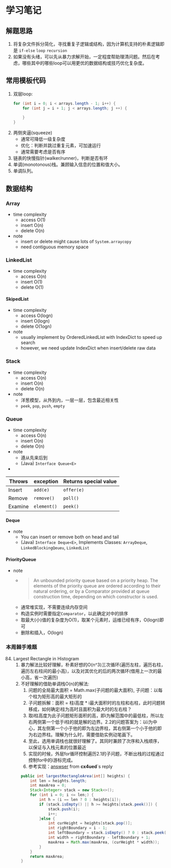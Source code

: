 # 学习笔记


## 解题思路
1. 将复杂文件拆分简化，寻找重复子逻辑或结构，因为计算机支持的朴素逻辑即是 `if-else` `loop` `recursion`
2. 如果没有头绪，可以先从暴力求解开始，一定程度帮助理清问题。然后在考虑，哪些其中的哪些loop可以用更优的数据结构或技巧优化复杂度。

## 常用模板代码
1. 双层loop:
    ```java
    for (int i = 0; i < arrays.length - 1; i++) {
        for (int j = i + 1; j < arrays.length; j ++) {
        
        }
    }
    ```
2. 两侧夹逼(squeeze)
    - 通常可降低一级复杂度
    - 优化：判断并跳过重复元素，可加速运行
    - 通常需要考虑是否有序
3. 链表的快慢指针(walker/runner)，判断是否有环
4. 单调(monotonous)栈。兼顾输入信息的位置和值大小。
5. 单调队列。

## 数据结构
### Array
- time complexity
    - access O(1)
    - insert O(n)
    - delete O(n) 
- note
    - insert or delete might cause lots of `System.arraycopy`
    - need contiguous memory space

### LinkedList
- time complexity
    - access O(n)
    - insert O(1)
    - delete O(1)

#### SkipedList
- time complexity
    - access O(logn)
    - insert O(logn)
    - delete O(1ogn)
- note
    - usually implement by OrderedLinkedList with IndexDict to speed up search
    - however, we need update IndexDict when insert/delete raw data 

### Stack
- time complexity
    - access O(n)
    - insert O(n)
    - delete O(n)
- note
    - 洋葱模型，从外到内，一层一层，包含最近相关性
    - `peek`, `pop`, `push`, `empty`

### Queue
- time complexity 
    - access O(n)
    - insert O(n)
    - delete O(n)
- note
    - 遵从先来后到
    - (Java) `Interface Queue<E>`
- 
|Throws|exception|Returns special value|
|---|---|---|
|Insert|`add(e)`|`offer(e)`|
|Remove|`remove()`|`poll()`|
|Examine|`element()`|`peek()`|

#### Deque
- note
    - You can insert or remove both on head and tail
    - (Java) `Interface Deque<E>`, Implements Classes: `ArrayDeque`, `LinkedBlockingQeueu`, `LinkedList` 
#### PriorityQueue 
- note
    - > An unbounded priority queue based on a priority heap. The elements of the priority queue are ordered according to their natural ordering, or by a Comparator provided at queue construction time, depending on which constructor is used.
    - 通常堆实现，不需要连续内存空间
    - 构造实例时需要指定`Comparator`，以此确定对中的排序
    - 取最大(小)值的复杂度为O(1)，取某个元素时，运维已经有序，O(logn)即可
    - 删除和插入，O(logn)


### 本周棘手难题
84. Largest Rectangle in Histogram
    1. 暴力解法比较好理解，朴素好想的O(n^3)三次循环(遍历左柱，遍历右柱，遍历左右柱间的最小高)，以及对其优化的后的两次循环(借用上一次的最小高，省一次遍历)
    2. 不好理解的借助单调栈O(n)的解法:
        1. 问题的全局最大面积 = Math.max(子问题的最大面积), 子问题：以每个柱为矩形高的最大矩形的
        2. 子问题拆解：面积 = 柱i高度 * i最大面积时的左柱和右柱，此时问题转移成，如何确定i柱为高时且面积为最大时的左右柱？
        3. 取i柱高度为此子问题矩形面积的高，即i为解范围中的最低柱，所以左右两侧第一个低于i柱的就是解的边界。2.2的问题答案为：以i为中心，其左侧第一个小于他的即为左边界柱，其右侧第一个小于他的即为右边界柱。理解为什么时，需要借助实例动笔画下。
        4. 至此，选用单调栈也就很好理解了。其同时兼顾了次序和入栈顺序，以保证与入栈元素的位置最近
        5. 实现的时候，外层for循环控制遍历2.1的子问题，不断出栈的过程通过控制for中的i游标完成。
        6. 参考实现：[answser](https://leetcode.com/problems/largest-rectangle-in-histogram/discuss/28900/Short-and-Clean-O(n)-stack-based-JAVA-solution) from **cx4ued**`s reply 
        ```java
        public int largestRectangleArea(int[] heights) {
            int len = heights.length;
            int maxArea = 0;
            Stack<Integer> stack = new Stack<>();
            for (int i = 0; i <= len;) {
                int h = (i == len ? 0 : heights[i]);
                if (stack.isEmpty() || h >= heights[stack.peek()]) {
                    stack.push(i);
                    i++;
                }else {
                    int curHeight = heights[stack.pop()];
                    int rightBoundary = i - 1;
                    int leftBoundary = stack.isEmpty() ? 0 : stack.peek() + 1;
                    int width = rightBoundary - leftBoundary + 1;
                    maxArea = Math.max(maxArea, (curHeight * width));
                }
            }
            return maxArea;
        }
        ```
                                           
